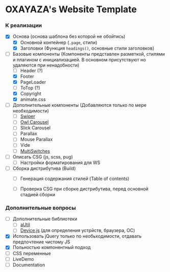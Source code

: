# OXAYAZA's Website Template

### К реализации
- [X] Основа (основа шаблона без которой не обойтись)
    - [X] Основной контейнер (`.page`, стили)
    - [X] Заголовки (Функция `headings()`, основные стили заголовков)
- [ ] Базовые компоненты (Компоненты представлен разметкой, стилями и плагином с инициализацией. В основном присутствуют но удаляются при ненадобности)
    - [ ] Header (?)
    - [X] Footer
    - [X] PageLoader
    - [ ] ToTop (?)
    - [X] Copyright
    - [X] animate.css
- [ ] Дополнительные компоненты (Добавляются только по мере необходимости)
    - [ ] [Swiper](http://idangero.us/swiper/)
    - [ ] [Owl Carousel](http://owlcarousel2.github.io/OwlCarousel2)
    - [ ] Slick Carousel
    - [ ] Parallax
    - [ ] Mouse Parallax
    - [ ] Vide
    - [ ] [MultiSwitches](https://github.com/OXAYAZA/Multi-Switches)
- [ ] Описать CSG (js, scss, pug)
    - [ ] Настройки форматирования для WS
- [ ] Сборка дистрибутива (Build)
    - [ ] Генерация содержания стилей (Table of contents)
    - [ ] Проверка CSG при сборке дистрибутива, перед основной стадией сборки


### Дополнительные вопросы
- [ ] Дополнительные библиотеки
    - [ ] [aUtil](https://github.com/OXAYAZA/Alpha-Counter/blob/master/dev/js/aUtil.js)
    - [ ] [Device.js](https://github.com/matthewhudson/device.js) (для определения устрйств, браузера, ОС)
- [X] Использовать jQuery только по необьходимости, отдавать предпочтение чистому JS
- [X] Польностью компонентный подход
- [ ] CSS переменные
- [ ] LiveDemo
- [ ] Documentation
